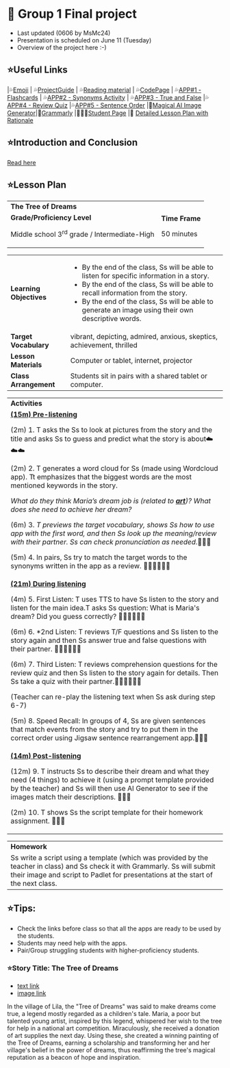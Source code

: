 # 📘 Group 1 Final project 
+ Last updated (0606 by MsMc24)
+ Presentation is scheduled on June 11 (Tuesday)
+ Overview of the project here :-)

## ⭐️Useful Links
|💦[Emoji](https://gist.github.com/rxaviers/7360908) | 💦[ProjectGuide](https://github.com/MK316/Spring2024/blob/main/DLTESOL/project/README.md) | 💦[Reading material](https://raw.githubusercontent.com/MK316/Spring2024/main/DLTESOL/project/story01.txt) | 💦[CodePage](https://github.com/MsMc24/G1-finalproject/blob/main/FPG01.ipynb) | 💦[APP#1 - Flashcards](https://msmc24-FLASHCARDS.hf.space/) | 💦[APP#2 - Synonyms Activity](https://msmc24-SynonymMatchingActivity.hf.space/) | 💦[APP#3 - True and False]( https://msmc24-TrueAndFalse.hf.space/) |💦[APP#4 - Review Quiz](http://msmc24-REVIEWQUIZ.hf.space/) |💦[APP#5 - Sentence Order]() |🎨[Magical AI Image Generator](https://magicstudio.com/ai-art-generator/)|📕[Grammarly](https://www.grammarly.com/grammar-check) |👩🏼‍🎓[Student Page](https://github.com/MsMc24/G1-finalproject/blob/main/Student%20Class%20Worksheet.md) |📃 [Detailed Lesson Plan with Rationale]()  

## ⭐️Introduction and Conclusion
[Read here](https://github.com/MsMc24/G1-finalproject/blob/main/IntroductionAndConclusion.md)

## ⭐️Lesson Plan 

<table>
  <tr>
   <td colspan="2" ><strong>The Tree of Dreams</strong>
   </td>
  </tr>
  <tr>
   <td><strong>Grade/Proficiency Level</strong>
<p>
Middle school 3<sup>rd</sup> grade / Intermediate-High
   </td>
   <td><strong>Time Frame</strong>
<p>
50 minutes
   </td>
  </tr>
</table>



<table>
  <tr>
   <td><strong>Learning Objectives</strong>
   </td>
   <td>
<ul>

<li>By the end of the class, Ss will be able to listen for specific information in a story.

<li>By the end of the class, Ss will be able to recall information from the story.

<li>By the end of the class, Ss will be able to generate an image using their own descriptive words.
</li>
</ul>
   </td>
  </tr>
  <tr>
   <td><strong>Target Vocabulary</strong>
   </td>
   <td>vibrant, depicting, admired, anxious, skeptics, achievement, thrilled
   </td>
  </tr>
  <tr>
   <td><strong>Lesson Materials</strong>
   </td>
   <td>Computer or tablet, internet, projector
   </td>
  </tr>
  <tr>
   <td><strong>Class Arrangement</strong>
   </td>
   <td>Students sit in pairs with a shared tablet or computer.
   </td>
  </tr>
</table>



<table>
  <tr>
   <td><strong>Activities</strong>
   </td>
  </tr>
  <tr>
   <td><strong><span style="text-decoration:underline;">(15m) Pre-listening</span></strong>
<p>
(2m) 1. T asks the Ss to look at pictures from the story and the title and asks Ss to guess and predict what the story is about☁️☁️☁️
<p>
(2m) 2. T generates a word cloud for Ss (made using Wordcloud app). Tt emphasizes that the biggest words are the most mentioned keywords in the story. 
<p>
<em>What do they think Maria’s dream job is (related to <strong><span style="text-decoration:underline;">art</span></strong>)? What does she need to achieve her dream?</em> 
<p>
(6m) 3. <em>T previews the target vocabulary, shows Ss how to use app with the first word, and then Ss look up the meaning/review with their partner. Ss can check pronunciation as needed</em>.📕📕📕
<p>
(5m) 4. In pairs, Ss try to match the target words to the synonyms written in the app as a review. 🙋🏻🙋🏻🙋🏻
   </td>
  </tr>
  <tr>
   <td><strong><span style="text-decoration:underline;">(21m) During listening</span></strong>
<p>
(4m) 5. First Listen: T uses TTS to have Ss listen to the story and listen for the main idea.T asks Ss question: What is Maria's dream? Did you guess correctly? 👂🏼👂🏼👂🏼
<p>
(6m) 6. *2nd Listen: T reviews T/F questions and Ss listen to the story again and then Ss answer true and false questions with their partner.  👂🏼👂🏼👂🏼
<p>
(6m) 7. Third Listen: T reviews comprehension questions for the review quiz and then Ss listen to the story again for details. Then Ss take a quiz with their partner.👂🏼👂🏼👂🏼
<p>
(Teacher can re-play the listening text when Ss ask during step 6-7)
<p>
(5m) 8. Speed Recall: In groups of 4, Ss are given sentences that match events from the story and try to put them in the correct order using Jigsaw sentence rearrangement app.📝📝📝
   </td>
  </tr>
  <tr>
   <td><strong><span style="text-decoration:underline;">(14m) Post-listening</span></strong>
<p>
(12m) 9. T instructs Ss to describe their dream and what they need (4 things) to achieve it (using a prompt template provided by the teacher) and Ss will then use AI Generator to see if the images match  their descriptions. 🛌🛌🛌
<p>
(2m) 10. T shows Ss the script template for their homework assignment. 🛌🛌🛌
   </td>
  </tr>
</table>



<table>
  <tr>
   <td><strong>Homework</strong>
   </td>
  </tr>
  <tr>
   <td>Ss write a script using a template (which was provided by the teacher in class) and Ss check it with Grammarly. Ss will submit their image and script to Padlet for presentations at the start of the next class.
   </td>
  </tr>
</table>


## ⭐️Tips:
+ Check the links before class so that all the apps are ready to be used by the students.
+ Students may need help with the apps.
+ Pair/Group struggling students with higher-proficiency students.

### ⭐️Story Title: The Tree of Dreams 
+ [text link](https://raw.githubusercontent.com/MK316/Spring2024/main/DLTESOL/project/story01.txt)
+ [image link](https://github.com/MK316/Spring2024/blob/main/DLTESOL/project/Story01.png)
  
**<Synopsis>**
In the village of Lila, the "Tree of Dreams" was said to make dreams come true, a legend mostly regarded as a children's tale. Maria, a poor but talented young artist, inspired by this legend, whispered her wish to the tree for help in a national art competition. Miraculously, she received a donation of art supplies the next day. Using these, she created a winning painting of the Tree of Dreams, earning a scholarship and transforming her and her village's belief in the power of dreams, thus reaffirming the tree's magical reputation as a beacon of hope and inspiration.
